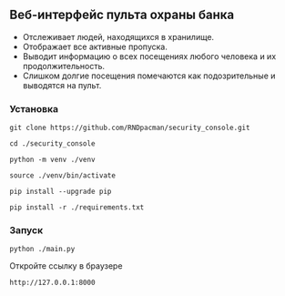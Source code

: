 ## Веб-интерфейс пульта охраны банка

- Отслеживает людей, находящихся в хранилище.
- Отображает все активные пропуска.
- Выводит информацию о всех посещениях любого человека и их продолжительность.
- Слишком долгие посещения помечаются как подозрительные и выводятся на пульт.

### Установка

```
git clone https://github.com/RNDpacman/security_console.git
```

```
cd ./security_console
```

```
python -m venv ./venv
```

```
source ./venv/bin/activate
```

```
pip install --upgrade pip
```

```
pip install -r ./requirements.txt
```

### Запуск

```
python ./main.py
```

Откройте ссылку в браузере
```
http://127.0.0.1:8000
```

